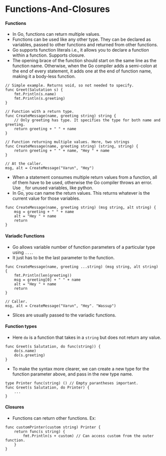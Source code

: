 # Functions-And-Closures

#### Functions
- In Go, functions can return multiple values.
- Functions can be used like any other type. They can be declared as variables, passed to other functions and returned from other functions.
- Go supports function literals i.e., it allows you to declare a function within a function. Supports closure.
- The opening brace of the function should start on the same line as the function name. Otherwise, when the Go compiler adds a semi-colon at the end of every statement, it adds one at the end of function name, making it a body-less function.
```
// Simple example. Returns void, so not needed to specify.
func Greet(Salutation s) {
	fmt.Println(s.name)
	fmt.Println(s.greeting)
}

// Function with a return type.
func CreateMessage(name, greeting string) string { 
	// Only greeting has type. It specifies the type for both name and greeting.
	return greeting + " " + name
}

// Function returning multiple values. Here, two strings
func CreateMessage(name, greeting string) (string, string) {
	return greeting + " " + name, "Hey " + name
}

// At the caller.
msg, alt = CreateMessage("Varun", "Hey")
```
- When a statement consumes multiple return values from a function, all of them have to be used, otherwise the Go compiler throws an error. Use `_` for unused variables, like python.
- In Go, you can name the return values. This returns whatever is the current value for those variables.
```
func CreateMessage(name, greeting string) (msg string, alt string) {
	msg = greeting + " " + name
	alt = "Hey " + name
	return
}
```

#### Variadic Functions
- Go allows variable number of function parameters of a particular type using `...`.
- It just has to be the last parameter to the function.
```
func CreateMessage(name, greeting ...string) (msg string, alt string) {
	fmt.Println(len(greeting))
	msg = greeting[0] + " " + name
	alt = "Hey " + name
	return
}

// Caller.
msg, alt = CreateMessage("Varun", "Hey". "Wassup")
```
- Slices are usually passed to the variadic functions.

#### Function types
- Here `do` is a function that takes in a `string` but does not return any value.
```
func Greet(s Salutation, do func(string)) {
	do(s.name)
	do(s.greeting)
}
```
- To make the syntax more clearer, we can create a new type for the function parameter above, and pass in the new type name.
```
type Printer func(string) () // Empty parantheses important.
func Greet(s Salutation, do Printer) {
	...
}
```

#### Closures
- Functions can return other functions. Ex:
```
func customPrinter(custom string) Printer {
	return func(s string) {
		fmt.Println(s + custom) // Can access custom from the outer function.
	}
}

```



